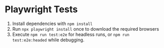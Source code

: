 # Playwright Tests

1. Install dependencies with `npm install`
2. Run `npx playwright install` once to download the required browsers
3. Execute `npm run test:e2e` for headless runs, or `npm run test:e2e:headed` while debugging.
